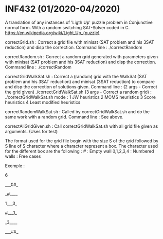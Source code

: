 # INF432 (01/2020-04/2020)
A translation of any instances of 'Ligth Up' puzzle problem in Conjunctive normal form. With a random switching SAT-Solver coded in C. https://en.wikipedia.org/wiki/Light_Up_(puzzle)

correctGrid.sh : Correct a grid file with minisat (SAT problem and his 3SAT reduction) and disp
the correction.
Command line : ./correctRandom <grid>

correctRandom.sh : Correct a random grid generated with parameters given with minisat (SAT
problem and his 3SAT reduction) and disp the correction.
Command line : ./correctRandom <percentWall> <gridWidth>

correctGridWalkSat.sh : Correct a (random) grid with the WalkSat (SAT problem and his 3SAT
reduction) and minisat (3SAT reduction) to compare and disp the correction of solutions given.
Command line : (2 args - Correct the grid given) ./correctGridWalkSat.sh <mode> <grid>
(3 args - Correct a random grid) : ./correctGridWalkSat.sh <mode> <percentWall> <gridWidth>
mode :  1 JW heuristics
        2 MOMS heuristics
        3 Score heuristics
        4 Least modified heuristics

correctRandomWalkSat.sh : Called by correctGridWalkSat.sh and do the same work with a random
grid.
Command line : See above.

correctAllGridGiven.sh : Call correctGridWalkSat.sh with all grid file given as arguments. (Uses
for test)

The format used for the grid file begin with the size S of the grid followed by S line of S character where
a character represent a box. The character used for the different box are the following :
\# : Empty wall 0,1,2,3,4 : Numbered walls : Free cases

Exemple :

6

\_\_\_0\#\_

\_\#\_\_\_\_

1\_\_\_3\_

#\_\_\_1\_

\_3\_\_\_\_

\_\_\_\#\#\_
